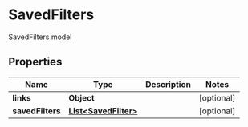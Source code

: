 

# SavedFilters

SavedFilters model

## Properties

| Name | Type | Description | Notes |
|------------ | ------------- | ------------- | -------------|
|**links** | **Object** |  |  [optional] |
|**savedFilters** | [**List&lt;SavedFilter&gt;**](SavedFilter.md) |  |  [optional] |



